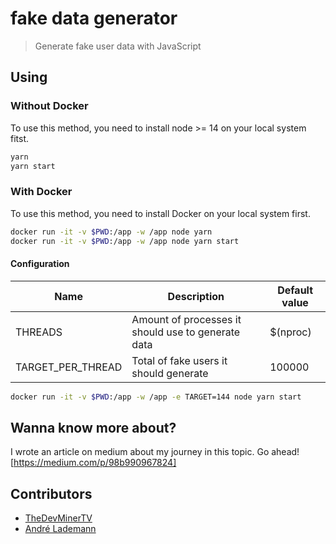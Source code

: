 # fake data generator

> Generate fake user data with JavaScript

## Using

### Without Docker

To use this method, you need to install node >= 14 on your local system fitst.

```bash
yarn
yarn start
```

### With Docker

To use this method, you need to install Docker on your local system first.

```bash
docker run -it -v $PWD:/app -w /app node yarn
docker run -it -v $PWD:/app -w /app node yarn start
```

#### Configuration

| Name    | Description                                        | Default value |
| ------- | -------------------------------------------------- | ------------- |
| THREADS | Amount of processes it should use to generate data | $(nproc)      |
| TARGET_PER_THREAD  | Total of fake users it should generate             | 100000        |

```bash
docker run -it -v $PWD:/app -w /app -e TARGET=144 node yarn start
```

## Wanna know more about?

I wrote an article on medium about my journey in this topic.
Go ahead! [https://medium.com/p/98b990967824]

## Contributors

- [TheDevMinerTV](https://github.com/TheDevMinerTV)
- [André Lademann](https://github.com/vergissberlin)
